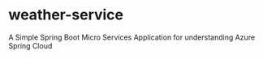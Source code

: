 # weather-service
A Simple Spring Boot Micro Services Application for understanding Azure Spring Cloud
